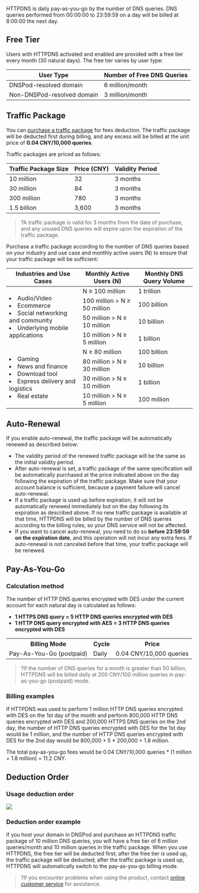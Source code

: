 HTTPDNS is daily pay-as-you-go by the number of DNS queries. DNS queries performed from 00:00:00 to 23:59:59 on a day will be billed at 8:00:00 the next day.

## Free Tier
Users with HTTPDNS activated and enabled are provided with a free tier every month (30 natural days). The free tier varies by user type:

| User Type | Number of Free DNS Queries |
|---------|---------|
| DNSPod-resolved domain | 6 million/month |
| Non-DNSPod-resolved domain | 3 million/month |


## Traffic Package
You can [purchase a traffic package](https://buy.qcloud.com/httpdns) for fees deduction. The traffic package will be deducted first during billing, and any excess will be billed at the unit price of **0.04 CNY/10,000 queries**.

Traffic packages are priced as follows:

| Traffic Package Size | Price (CNY) | Validity Period |
|--------|--------| --------|
| 10 million | 32 | 3 months |
| 30 million | 84 | 3 months	|
| 300 million | 780 | 3 months |
| 1.5 billion | 3,600 | 3 months |
>?A traffic package is valid for 3 months from the date of purchase, and any unused DNS queries will expire upon the expiration of the traffic package.

Purchase a traffic package according to the number of DNS queries based on your industry and use case and monthly active users (N) to ensure that your traffic package will be sufficient:
<table>
<thead>
  <tr>
    <th>Industries and Use Cases</th>
    <th>Monthly Active Users (N)</th>
    <th>Monthly DNS Query Volume</th>
  </tr>
</thead>
<tbody>
  <tr>
    <td rowspan="4"><li>Audio/Video</li><li>Ecommerce</li><li>Social networking and community</li><li>Underlying mobile applications</li></td>
    <td>N ≥ 100 million</td>
    <td>1 trillion</td>
  </tr>
  <tr>
    <td>100 million > N ≥ 50 million</td>
    <td>100 billion</td>
  </tr>
  <tr>
    <td>50 million > N ≥ 10 million</td>
    <td>10 billion</td>
  </tr>
	  <tr>
    <td>10 million > N ≥ 5 million</td>
    <td>1 billion</td>
  </tr>
  <tr>
	<td rowspan="4"><li>Gaming</li><li>News and finance</li><li>Download tool</li><li>Express delivery and logistics</li><li>Real estate</li></td>
    <td>N ≥ 80 million</td>
    <td>100 billion</td>
  </tr>
  <tr>
    <td> 80 million > N ≥ 30 million</td>
    <td>10 billion</td>
  </tr>
  <tr>
    <td>30 million > N ≥ 10 million</td>
    <td>1 billion</td>
  </tr>
	  <tr>
    <td>10 million > N ≥ 5 million</td>
    <td>100 million</td>
  </tr>
</tbody>
</table>


## Auto-Renewal
If you enable auto-renewal, the traffic package will be automatically renewed as described below:
- The validity period of the renewed traffic package will be the same as the initial validity period.
- After auto-renewal is set, a traffic package of the same specification will be automatically purchased at the price indicated above on the day following the expiration of the traffic package. Make sure that your account balance is sufficient, because a payment failure will cancel auto-renewal.
- If a traffic package is used up before expiration, it will not be automatically renewed immediately but on the day following its expiration as described above. If no new traffic package is available at that time, HTTPDNS will be billed by the number of DNS queries according to the billing rules, so your DNS service will not be affected.
- If you want to cancel auto-renewal, you need to do so **before 23:59:59 on the expiration date**, and this operation will not incur any extra fees. If auto-renewal is not canceled before that time, your traffic package will be renewed.


## Pay-As-You-Go

### Calculation method
The number of HTTP DNS queries encrypted with DES under the current account for each natural day is calculated as follows:
- **1 HTTPS DNS query = 5 HTTP DNS queries encrypted with DES**
- **1 HTTP DNS query encrypted with AES = 3 HTTP DNS queries encrypted with DES**

<table class="t">
<tr>
<th> Billing Mode </th>
<th> Cycle </th>
<th>  Price </th>
</tr>
<tr>
<td> Pay-As-You-Go (postpaid) </td>
<td> Daily </td>
<td> 0.04 CNY/10,000 queries</td>
</tr>
</table>

>?If the number of DNS queries for a month is greater than 50 billion, HTTPDNS will be billed daily at 200 CNY/100 million queries in pay-as-you-go (postpaid) mode.

### Billing examples
If HTTPDNS was used to perform 1 million HTTP DNS queries encrypted with DES on the 1st day of the month and perform 800,000 HTTP DNS queries encrypted with DES and 200,000 HTTPS DNS queries on the 2nd day, the number of HTTP DNS queries encrypted with DES for the 1st day would be 1 million, and the number of HTTP DNS queries encrypted with DES for the 2nd day would be 800,000 + 5 \* 200,000 = 1.8 million.

The total pay-as-you-go fees would be 0.04 CNY/10,000 queries \* (1 million + 1.8 million) = 11.2 CNY.

## Deduction Order
### Usage deduction order
![](https://qcloudimg.tencent-cloud.cn/raw/e40def7c45fdd68c5475a9a9d5d98753.png)

### Deduction order example
If you host your domain in DNSPod and purchase an HTTPDNS traffic package of 10 million DNS queries, you will have a free tier of 6 million queries/month and 10 million queries in the traffic package. When you use HTTPDNS, the free tier will be deducted first; after the free tier is used up, the traffic package will be deducted; after the traffic package is used up, HTTPDNS will automatically switch to the pay-as-you-go billing mode.

>?If you encounter problems when using the product, contact [online customer service](https://intl.cloud.tencent.com/contact-sales) for assistance.
